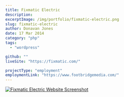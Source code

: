 ```yaml
---
title: Fixmatic Electric
description:
excerptImage: /img/portfolio/fixmatic-electric.png
slug: fixmatic-electric
author: Donavan Jones
date: 17 Mar 2014
category: "php"
tags:
  - "wordpress"

github: ""
liveSite: "https://fixmatic.com/"

projectType: "employment"
employmentLink: "https://www.footbridgemedia.com/"
---
```


<a href="https://fixmatic.com/" target="_blank" rel="noopener noreferrer">
  <img src="/img/portfolio/fixmatic-electric-full.png" alt="Fixmatic Electric Website Screenshot" />
</a>
